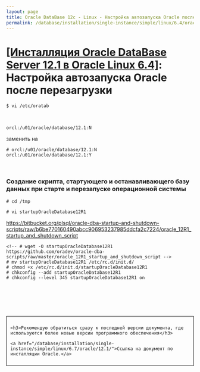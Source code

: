 ```yaml
---
layout: page
title: Oracle DataBase 12c - Linux - Настройка автозапуска Oracle после перезагрузки
permalink: /database/installation/single-instance/simple/linux/6.4/oracle/12.1/autorstart-oracle-after-restart/
---
```


# <a href="/database/installation/single-instance/simple/linux/6.4/oracle/12.1/">[Инсталляция Oracle DataBase Server 12.1 в Oracle Linux 6.4]</a>: Настройка автозапуска Oracle после перезагрузки



	$ vi /etc/oratab


<br/>

	orcl:/u01/oracle/database/12.1:N


заменить на


	# orcl:/u01/oracle/database/12.1:N
	orcl:/u01/oracle/database/12.1:Y


<br/>

### Создание скрипта, стартующего и останавливающего базу данных при старте и перезапуске операционной системы

<!--
Скрипт следующего содержания мы добавим в автозагрузку (выполнив команды после данного скрипта):


 <script src="http://gist-it.appspot.com/https://github.com/oradev/oracle-dba-scripts/blob/master/oracle_12R1_startup_and_shutdown_script">
</script> -->



	# cd /tmp

    # vi startupOracleDatabase12R1

https://bitbucket.org/plsql/oracle-dba-startup-and-shutdown-scripts/raw/b6be770160490abcc906953237985ddcfa2c7224/oracle_12R1_startup_and_shutdown_script

	<!-- # wget -O startupOracleDatabase12R1 https://github.com/oradev/oracle-dba-scripts/raw/master/oracle_12R1_startup_and_shutdown_script -->
	# mv startupOracleDatabase12R1 /etc/rc.d/init.d/
	# chmod +x /etc/rc.d/init.d/startupOracleDatabase12R1
	# chkconfig --add startupOracleDatabase12R1
	# chkconfig --level 345 startupOracleDatabase12R1 on




<br/><br/>
<br/><br/>


<div style="padding:10px; border:thin solid black;">

	<h3>Рекомендую обратиться сразу к последней версии документа, где используются более новые версии программного обеспечения</h3>

    <a href="/database/installation/single-instance/simple/linux/6.7/oracle/12.1/">Ссылка на документ по инсталляции Oracle.</a>

</div>
